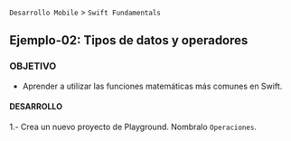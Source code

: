 
`Desarrollo Mobile` > `Swift Fundamentals`


## Ejemplo-02: Tipos de datos y operadores

### OBJETIVO

- Aprender a utilizar las funciones matemáticas más comunes en Swift.

#### DESARROLLO

1.- Crea un nuevo proyecto de Playground. Nombralo `Operaciones`.











